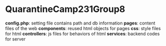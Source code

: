 # QuarantineCamp231Group8
**config.php**: setting file contains path and db information
**pages**: content files of the web
**components**: reused html objects for pages
**css**: style files for html
**controllers**: js files for behaviors of html
**services**: backend codes for server